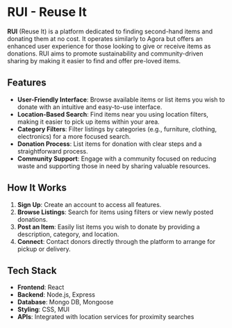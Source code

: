 # RUI - Reuse It

**RUI** (Reuse It) is a platform dedicated to finding second-hand items and donating them at no cost. It operates similarly to Agora but offers an enhanced user experience for those looking to give or receive items as donations. RUI aims to promote sustainability and community-driven sharing by making it easier to find and offer pre-loved items.

## Features
- **User-Friendly Interface**: Browse available items or list items you wish to donate with an intuitive and easy-to-use interface.
- **Location-Based Search**: Find items near you using location filters, making it easier to pick up items within your area.
- **Category Filters**: Filter listings by categories (e.g., furniture, clothing, electronics) for a more focused search.
- **Donation Process**: List items for donation with clear steps and a straightforward process.
- **Community Support**: Engage with a community focused on reducing waste and supporting those in need by sharing valuable resources.

## How It Works
1. **Sign Up**: Create an account to access all features.
2. **Browse Listings**: Search for items using filters or view newly posted donations.
3. **Post an Item**: Easily list items you wish to donate by providing a description, category, and location.
4. **Connect**: Contact donors directly through the platform to arrange for pickup or delivery.

## Tech Stack
- **Frontend**: React
- **Backend**: Node.js, Express
- **Database**: Mongo DB, Mongoose
- **Styling**: CSS, MUI
- **APIs**: Integrated with location services for proximity searches

